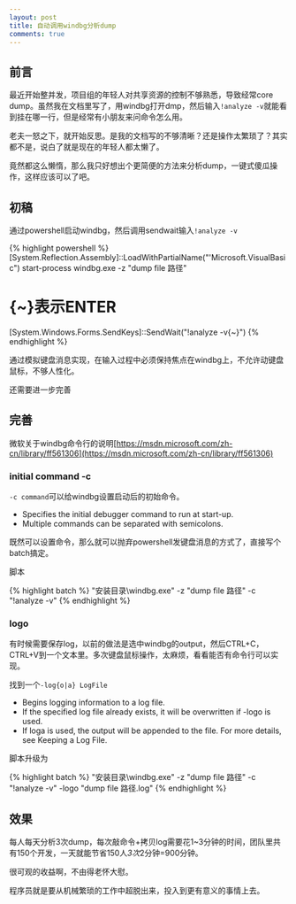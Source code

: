 ```yaml
---
layout: post
title: 自动调用windbg分析dump
comments: true
---
```


## 前言

最近开始整并发，项目组的年轻人对共享资源的控制不够熟悉，导致经常core dump。虽然我在文档里写了，用windbg打开dmp，然后输入`!analyze -v`就能看到挂在哪一行，但是经常有小朋友来问命令怎么用。

老夫一怒之下，就开始反思。是我的文档写的不够清晰？还是操作太繁琐了？其实都不是，说白了就是现在的年轻人都太懒了。

竟然都这么懒惰，那么我只好想出个更简便的方法来分析dump，一键式傻瓜操作，这样应该可以了吧。

## 初稿

通过powershell启动windbg，然后调用sendwait输入`!analyze -v`

{% highlight powershell %}
[System.Reflection.Assembly]::LoadWithPartialName("'Microsoft.VisualBasic")
start-process windbg.exe -z "dump file 路径"
# {~}表示ENTER 
[System.Windows.Forms.SendKeys]::SendWait("!analyze -v{~}")
{% endhighlight %}

通过模拟键盘消息实现，在输入过程中必须保持焦点在windbg上，不允许动键盘鼠标，不够人性化。

还需要进一步完善


## 完善

微软关于windbg命令行的说明[https://msdn.microsoft.com/zh-cn/library/ff561306](https://msdn.microsoft.com/zh-cn/library/ff561306)


### initial command -c

`-c command`可以给windbg设置启动后的初始命令。

- Specifies the initial debugger command to run at start-up. 
- Multiple commands can be separated with semicolons.

既然可以设置命令，那么就可以抛弃powershell发键盘消息的方式了，直接写个batch搞定。

脚本

{% highlight batch %}
"安装目录\windbg.exe" -z "dump file 路径" -c "!analyze -v"
{% endhighlight %}


### logo

有时候需要保存log，以前的做法是选中windbg的output，然后CTRL+C，CTRL+V到一个文本里。多次键盘鼠标操作，太麻烦，看看能否有命令行可以实现。

找到一个`-log{o|a} LogFile`

- Begins logging information to a log file. 
- If the specified log file already exists, it will be overwritten if -logo is used. 
- If loga is used, the output will be appended to the file. For more details, see Keeping a Log File.

脚本升级为

{% highlight batch %}
"安装目录\windbg.exe" -z "dump file 路径" -c "!analyze -v" -logo "dump file 路径.log"
{% endhighlight %}


## 效果

每人每天分析3次dump，每次敲命令+拷贝log需要花1~3分钟的时间，团队里共有150个开发，一天就能节省150人*3次*2分钟=900分钟。

很可观的收益啊，不由得老怀大慰。

程序员就是要从机械繁琐的工作中超脱出来，投入到更有意义的事情上去。